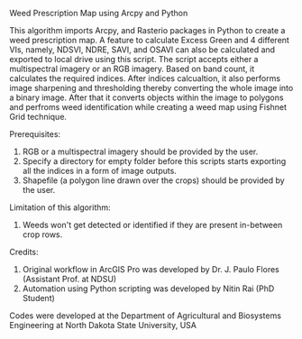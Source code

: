 Weed Prescription Map using Arcpy and Python

This algorithm imports Arcpy, and Rasterio packages in Python to create a weed prescription map. A feature to calculate Excess Green and 4 different VIs, namely, NDSVI, NDRE, SAVI, and OSAVI can also be calculated and exported to local drive using this script. The script accepts either a multispectral imagery or an RGB imagery. Based on band count, it calculates the required indices. After indices calcualtion, it also performs image sharpening and thresholding thereby converting the whole image into a binary image. After that it converts objects within the image to polygons and perfroms weed identification while creating a weed map using Fishnet Grid technique.

Prerequisites: 
1. RGB or a multispectral imagery should be provided by the user.
2. Specify a directory for empty folder before this scripts starts exporting all the indices in a form of image outputs.
3. Shapefile (a polygon line drawn over the crops) should be provided by the user.

Limitation of this algorithm: 
1. Weeds won't get detected or identified if they are present in-between crop rows.

Credits:
1. Original workflow in ArcGIS Pro was developed by Dr. J. Paulo Flores (Assistant Prof. at NDSU)
2. Automation using Python scripting was developed by Nitin Rai (PhD Student)

Codes were developed at the Department of Agricultural and Biosystems Engineering at North Dakota State University, USA
